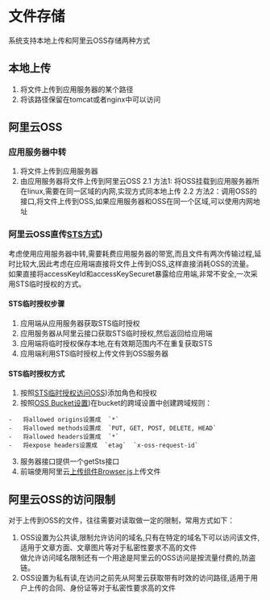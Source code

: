 # 文件存储

系统支持本地上传和阿里云OSS存储两种方式

## 本地上传
1. 将文件上传到应用服务器的某个路径
2. 将该路径保留在tomcat或者nginx中可以访问

## 阿里云OSS

### 应用服务器中转
1. 将文件上传到应用服务器
2. 由应用服务器将文件上传到阿里云OSS
2.1 方法1: 将OSS挂载到应用服务器所在linux,需要在同一区域的内网,实现方式同本地上传
2.2 方法2：调用OSS的接口,将文件上传到OSS,如果应用服务器和OSS在同一个区域,可以使用内网地址

### 阿里云OSS直传[STS方式](https://help.aliyun.com/document_detail/56286.html))
考虑使用应用服务器中转,需要耗费应用服务器的带宽,而且文件有两次传输过程,延时比较大,因此考虑在应用端直接将文件上传到OSS,这样直接消耗OSS的流量。    
如果直接将accessKeyId和accessKeySecuret暴露给应用端,非常不安全,一次采用STS临时授权的方式。

#### STS临时授权步骤
1. 应用端从应用服务器获取STS临时授权
2. 应用服务器从阿里云接口获取STS临时授权,然后返回给应用端
3. 应用端将临时授权保存本地,在有效期范围内不在重复获取STS
4. 应用端利用STS临时授权上传文件到OSS服务器

#### STS临时授权方式
1. 按照[STS临时授权访问OSS](https://help.aliyun.com/document_detail/100624.html))添加角色和授权
2. 按照[OSS Bucket设置](https://help.aliyun.com/document_detail/32069.html))在bucket的跨域设置中创建跨域规则：
```
-   将allowed origins设置成  `*`
-   将allowed methods设置成  `PUT, GET, POST, DELETE, HEAD`
-   将allowed headers设置成  `*`
-   将expose headers设置成  `etag`  `x-oss-request-id`
```
3. 服务器接口提供一个getSts接口
4. 前端使用阿里云[上传组件Browser.js](http://help.aliyun.com/document_detail/64041.html)上传文件

## 阿里云OSS的访问限制
对于上传到OSS的文件，往往需要对读取做一定的限制，常用方式如下：
1. OSS设置为公共读,限制允许访问的域名,只有在特定的域名下可以访问该文件,适用于文章方面、文章图片等对于私密性要求不高的文件    
做允许访问域名限制还有一个用途是阿里云的OSS访问是按流量付费的,防盗链。
2. OSS设置为私有读,在访问之前先从阿里云获取带有时效的访问路径,适用于用户上传的合同、身份证等对于私密性要求高的文件
